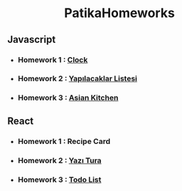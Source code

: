 <h1 align='center'>PatikaHomeworks</h1> 




 ## Javascript 
 
 * ### Homework 1 : [Clock](https://patika-javascript1.vercel.app)
 * ### Homework 2 : [Yapılacaklar Listesi](https://patika-javascript2.vercel.app)
 * ### Homework 3 : [Asian Kitchen](https://patika-javascript3.vercel.app)

## React

 * ### Homework 1 : Recipe Card
 * ### Homework 2 : [Yazı Tura](https://patika-coin-flipper.netlify.app)
 * ### Homework 3 : [Todo List]( https://patika-todo-list.netlify.app)
